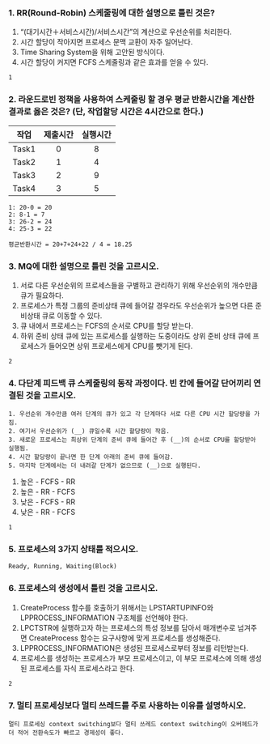 ### 1. RR(Round-Robin) 스케줄링에 대한 설명으로 틀린 것은?

1.  “(대기시간＋서비스시간)/서비스시간”의 계산으로 우선순위를 처리한다.
2. 시간 할당이 작아지면 프로세스 문맥 교환이 자주 일어난다.
3. Time Sharing System을 위해 고안된 방식이다.
4. 시간 할당이 커지면 FCFS 스케줄링과 같은 효과를 얻을 수 있다.

```
1
```



### 2. 라운드로빈 정책을 사용하여 스케줄링 할 경우 평균 반환시간을 계산한 결과로 옳은 것은? (단, 작업할당 시간은 4시간으로 한다.)

| 작업  | 제출시간 | 실행시간 |
| :---: | :------: | :------: |
| Task1 |    0     |    8     |
| Task2 |    1     |    4     |
| Task3 |    2     |    9     |
| Task4 |    3     |    5     |

```
1: 20-0 = 20
2: 8-1 = 7
3: 26-2 = 24
4: 25-3 = 22

평균반환시간 = 20+7+24+22 / 4 = 18.25
```



### 3. MQ에 대한 설명으로 틀린 것을 고르시오.

1. 서로 다른 우선순위의 프로세스들을 구별하고 관리하기 위해 우선순위의 개수만큼 큐가 필요하다.
2.  프로세스가 특정 그룹의 준비상태 큐에 들어갈 경우라도 우선순위가 높으면 다른 준비상태 큐로 이동할 수 있다.
3.  큐 내에서 프로세스는 FCFS의 순서로 CPU를 할당 받는다.
4. 하위 준비 상태 큐에 있는 프로세스를 실행하는 도중이라도 상위 준비 상태 큐에 프로세스가 들어오면 상위 프로세스에게 CPU를 뺏기게 된다.

```
2
```



### 4. 다단계 피드백 큐 스케줄링의 동작 과정이다. 빈 칸에 들어갈 단어끼리 연결된 것을 고르시오. 

```
1. 우선순위 개수만큼 여러 단계의 큐가 있고 각 단계마다 서로 다른 CPU 시간 할당량을 가짐.
2. 여기서 우선순위가 (__) 큐일수록 시간 할당량이 작음.
3. 새로운 프로세스는 최상위 단계의 준비 큐에 들어간 후 (__)의 순서로 CPU를 할당받아 실행됨.
4. 시간 할당량이 끝나면 한 단계 아래의 준비 큐에 들어감.
5. 마지막 단계에서는 더 내려갈 단계가 없으므로 (__)으로 실행된다.
```

1. 높은 - FCFS - RR
2. 높은 - RR - FCFS
3. 낮은 - FCFS - RR
4. 낮은 - RR - FCFS

```
1
```



### 5. 프로세스의 3가지 상태를 적으시오.

```
Ready, Running, Waiting(Block)
```



### 6. 프로세스의 생성에서 틀린 것을 고르시오.

1. CreateProcess 함수를 호출하기 위해서는 LPSTARTUPINFO와 LPPROCESS_INFORMATION 구조체를 선언해야 한다.
2.  LPCTSTR에 실행하고자 하는 프로세스의 특성 정보를 담아서 매개변수로 넘겨주면 CreateProcess 함수는 요구사항에 맞게 프로세스를 생성해준다.
3.   LPPROCESS_INFORMATION은 생성된 프로세스로부터 정보를 리턴받는다.
4. 프로세스를 생성하는 프로세스가 부모 프로세스이고, 이 부모 프로세스에 의해 생성된 프로세스를 자식 프로세스라고 한다.

```
2
```



### 7. 멀티 프로세싱보다 멀티 쓰레드를 주로 사용하는 이유를 설명하시오.

```
멀티 프로세싱 context switching보다 멀티 쓰레드 context switching이 오버헤드가 더 적어 전환속도가 빠르고 경제성이 좋다.
```



